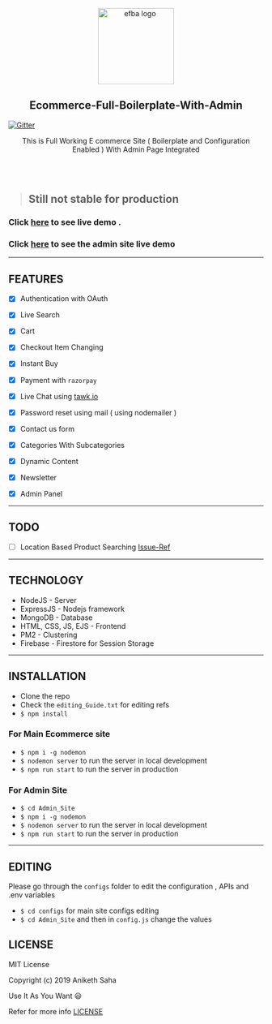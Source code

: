 <p align="center">
  
  <img alt="efba logo" src="https://i.imgur.com/CS05H7T.png" width="150px" />
</p>

<h2 align="center">Ecommerce-Full-Boilerplate-With-Admin</h2>


[![Gitter](https://badges.gitter.im/Ecommerce-Full-Boilerplate-With-Admin/community.svg)](https://gitter.im/Ecommerce-Full-Boilerplate-With-Admin/community?utm_source=badge&utm_medium=badge&utm_campaign=pr-badge)




<p align="center">
  This is Full Working E commerce Site ( Boilerplate and Configuration Enabled ) With Admin Page Integrated
</p>
<br><br>



> ## Still not stable for production


### Click [here](https://gentle-eyrie-53138.herokuapp.com/) to see live demo . 
### Click [here](https://immense-refuge-43321.herokuapp.com/login) to see the admin site live demo

---
## FEATURES
- [x] Authentication with OAuth
- [x] Live Search
- [x] Cart
- [x] Checkout Item Changing
- [x] Instant Buy 
- [x] Payment with `razorpay`
- [x] Live Chat using [tawk.io](https://www.tawk.to)
- [x] Password reset using mail ( using nodemailer )
- [x] Contact us form
- [x] Categories With Subcategories 
- [x] Dynamic Content
- [x] Newsletter
- [x] Admin Panel 


---
## TODO
- [ ] Location Based Product Searching [Issue-Ref](https://github.com/anikethsaha/Ecommerce-Full-Boilerplate-With-Admin/issues/2)





---
## TECHNOLOGY
- NodeJS - Server
- ExpressJS - Nodejs framework
- MongoDB - Database
- HTML, CSS, JS, EJS - Frontend
- PM2 - Clustering
- Firebase - Firestore for Session Storage




---
## INSTALLATION

* Clone the repo
* Check the `editing_Guide.txt` for editing refs
* `$ npm install`

### For Main Ecommerce site
* `$ npm i -g nodemon`
* `$ nodemon server` to run the server in local development 
* `$ npm run start` to run the server in production

### For Admin Site 
* `$ cd Admin_Site`
* `$ npm i -g nodemon`
* `$ nodemon server` to run the server in local development 
* `$ npm run start` to run the server in production

---
## EDITING
Please go through the `configs` folder to edit the configuration , APIs and .env variables
* `$ cd configs` for main site configs editing
* `$ cd Admin_Site` and then in `config.js` change the values




## LICENSE
    
MIT License

Copyright (c) 2019 Aniketh Saha

Use It As You Want :smiley:

Refer for more info [LICENSE](https://github.com/anikethsaha/Ecommerce-Full-Boilerplate-With-Admin/blob/master/LICENSE)

